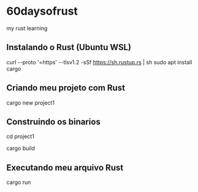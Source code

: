 # 60daysofrust
my rust learning 

## Instalando o Rust (Ubuntu WSL)

curl --proto '=https' --tlsv1.2 -sSf https://sh.rustup.rs | sh
sudo apt install cargo

## Criando meu projeto com Rust

cargo new project1

## Construindo os binarios

cd project1

cargo build 

## Executando meu arquivo Rust

cargo run 

